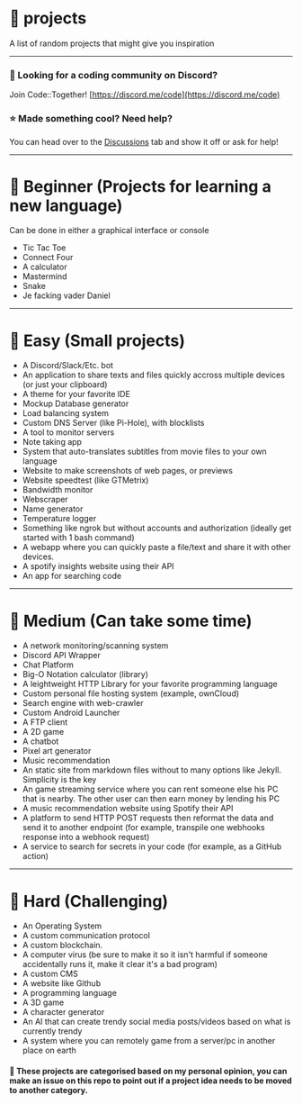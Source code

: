 # 📝 projects
A list of random projects that might give you inspiration

<hr>

### 🦜 Looking for a coding community on Discord?
Join Code::Together! [https://discord.me/code](https://discord.me/code)

### ⭐ Made something cool? Need help?
You can head over to the [Discussions](https://github.com/abcdan/projects/discussions) tab and show it off or ask for help!

<hr>

# 🧑 Beginner (Projects for learning a new language)
Can be done in either a graphical interface or console
- Tic Tac Toe
- Connect Four
- A calculator
- Mastermind
- Snake
- Je facking vader Daniel

<hr>

# 💪 Easy (Small projects)
- A Discord/Slack/Etc. bot
- An application to share texts and files quickly accross multiple devices (or just your clipboard)
- A theme for your favorite IDE
- Mockup Database generator
- Load balancing system
- Custom DNS Server (like Pi-Hole), with blocklists
- A tool to monitor servers
- Note taking app
- System that auto-translates subtitles from movie files to your own language
- Website to make screenshots of web pages, or previews
- Website speedtest (like GTMetrix)
- Bandwidth monitor
- Webscraper
- Name generator
- Temperature logger
- Something like ngrok but without accounts and authorization (ideally get started with 1 bash command)
- A webapp where you can quickly paste a file/text and share it with other devices.
- A spotify insights website using their API
- An app for searching code

<hr>

# 👀 Medium (Can take some time)
- A network monitoring/scanning system
- Discord API Wrapper
- Chat Platform
- Big-O Notation calculator (library)
- A leightweight HTTP Library for your favorite programming language
- Custom personal file hosting system (example, ownCloud)
- Search engine with web-crawler
- Custom Android Launcher
- A FTP client
- A 2D game
- A chatbot
- Pixel art generator
- Music recommendation
- An static site from markdown files without to many options like Jekyll. Simplicity is the key
- An game streaming service where you can rent someone else his PC that is nearby. The other user can then earn money by lending his PC
- A music recommendation website using Spotify their API
- A platform to send HTTP POST requests then reformat the data and send it to another endpoint (for example, transpile one webhooks response into a webhook request)
- A service to search for secrets in your code (for example, as a GitHub action)

<hr>

# 🥵 Hard (Challenging)
- An Operating System
- A custom communication protocol
- A custom blockchain.
- A computer virus (be sure to make it so it isn't harmful if someone accidentally runs it, make it clear it's a bad program)
- A custom CMS
- A website like Github
- A programming language
- A 3D game
- A character generator
- An AI that can create trendy social media posts/videos based on what is currently trendy
- A system where you can remotely game from a server/pc in another place on earth

#### 📖 These projects are categorised based on my personal opinion, you can make an issue on this repo to point out if a project idea needs to be moved to another category.
